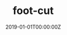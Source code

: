 ---
title: "foot-cut"  # Add a page title.
summary: "foot-cut"  # Add a page description.
date: "2019-01-01T00:00:00Z"  # Add today's date.
type: "widget_page"  # Page type is a Widget Page
---